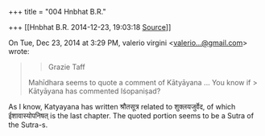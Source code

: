+++
title = "004 Hnbhat B.R."

+++
[[Hnbhat B.R.	2014-12-23, 19:03:18 [Source](https://groups.google.com/g/samskrita/c/XX7VvGObeXA)]]



On Tue, Dec 23, 2014 at 3:29 PM, valerio virgini \<[valerio...@gmail.com]()\> wrote:  

> 
> > 
> > Grazie Taff  
>   
> Mahīdhara seems to quote a comment of Kātyāyana ... You know if > Kātyāyana has commented Iśopaniṣad?  
>   
> > 
> > 

  

As I know, Katyayana has written श्रौतसूत्र related to शुक्लयजुर्वेद, of which ईशावास्योपनिषत् is the last chapter. The quoted portion seems to be a Sutra of the Sutra-s.



